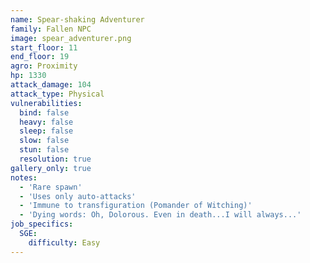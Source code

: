 ```yaml
---
name: Spear-shaking Adventurer
family: Fallen NPC
image: spear_adventurer.png
start_floor: 11
end_floor: 19
agro: Proximity
hp: 1330
attack_damage: 104
attack_type: Physical
vulnerabilities:
  bind: false
  heavy: false
  sleep: false
  slow: false
  stun: false
  resolution: true
gallery_only: true
notes:
  - 'Rare spawn'
  - 'Uses only auto-attacks'
  - 'Immune to transfiguration (Pomander of Witching)'
  - 'Dying words: Oh, Dolorous. Even in death...I will always...'
job_specifics:
  SGE:
    difficulty: Easy
---
```


